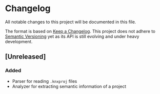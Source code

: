 # Changelog
All notable changes to this project will be documented in this file.

The format is based on [Keep a Changelog](https://keepachangelog.com/en/1.0.0/).
This project does not adhere to [Semantic Versioning](https://semver.org/spec/v2.0.0.html) yet as its API is still evolving and under heavy development.

## [Unreleased]
### Added
- Parser for reading `.knxproj` files
- Analyzer for extracting semantic information of a project
